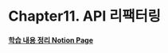 # Chapter11. API 리팩터링


#### [학습 내용 정리 Notion Page](https://www.notion.so/Chapter-11-5b4498bfac774543a7a0d1b4952238bf)
